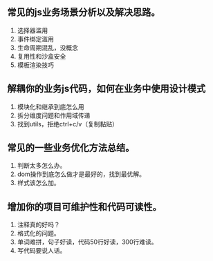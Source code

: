## 常见的js业务场景分析以及解决思路。

1. 选择器滥用
2. 事件绑定滥用
3. 生命周期混乱，没概念
4. 复用性和沙盒安全
5. 模板渲染技巧



## 解耦你的业务js代码，如何在业务中使用设计模式

1. 模块化和继承到底怎么用
2. 拆分维度问题和作用域传递
3. 找到utils，拒绝ctrl+c/v（复制黏贴）



## 常见的一些业务优化方法总结。

1. 判断太多怎么办。
2. dom操作到底怎么做才是最好的，找到最优解。
3. 样式该怎么加。





## 增加你的项目可维护性和代码可读性。

1. 注释真的好吗？
2. 格式化的问题。
3. 单词难拼，句子好读，代码50行好读，300行难读。
4. 写代码要说人话。


